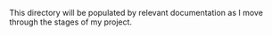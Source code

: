 This directory will be populated by relevant documentation as I move through the stages of my project.